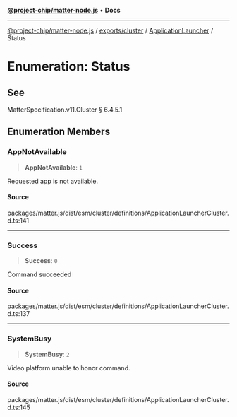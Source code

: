 [**@project-chip/matter-node.js**](../../../../../README.md) • **Docs**

***

[@project-chip/matter-node.js](../../../../../modules.md) / [exports/cluster](../../../README.md) / [ApplicationLauncher](../README.md) / Status

# Enumeration: Status

## See

MatterSpecification.v11.Cluster § 6.4.5.1

## Enumeration Members

### AppNotAvailable

> **AppNotAvailable**: `1`

Requested app is not available.

#### Source

packages/matter.js/dist/esm/cluster/definitions/ApplicationLauncherCluster.d.ts:141

***

### Success

> **Success**: `0`

Command succeeded

#### Source

packages/matter.js/dist/esm/cluster/definitions/ApplicationLauncherCluster.d.ts:137

***

### SystemBusy

> **SystemBusy**: `2`

Video platform unable to honor command.

#### Source

packages/matter.js/dist/esm/cluster/definitions/ApplicationLauncherCluster.d.ts:145

